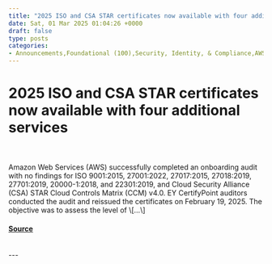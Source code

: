 ```yaml
---
title: "2025 ISO and CSA STAR certificates now available with four additional services"
date: Sat, 01 Mar 2025 01:04:26 +0000
draft: false
type: posts
categories: 
- Announcements,Foundational (100),Security, Identity, & Compliance,AWS CSA STAR,AWS CSA STAR Certificates,AWS ISO,AWS ISO Certificates,AWS ISO20000,AWS ISO22301,AWS ISO27001,AWS ISO27017,AWS ISO27018,AWS ISO27701,AWS ISO9001,Compliance,Security Blog
---
```

# 2025 ISO and CSA STAR certificates now available with four additional services

<br/>

<br/>
Amazon Web Services (AWS) successfully completed an onboarding audit with no findings for ISO 9001:2015, 27001:2022, 27017:2015, 27018:2019, 27701:2019, 20000-1:2018, and 22301:2019, and Cloud Security Alliance (CSA) STAR Cloud Controls Matrix (CCM) v4.0. EY CertifyPoint auditors conducted the audit and reissued the certificates on February 19, 2025. The objective was to assess the level of \[…\]

#### [Source](https://aws.amazon.com/blogs/security/2025-iso-and-csa-star-certificates-now-available-with-four-additional-services/)

<br/>
---
